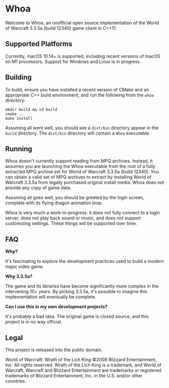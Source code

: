 # Whoa

Welcome to Whoa, an unofficial open source implementation of the World of Warcraft 3.3.5a (build 12340) game client in C++11.

## Supported Platforms

Currently, macOS 10.14+ is supported, including recent versions of macOS on M1 processors. Support for Windows and Linux is in progress.

## Building

To build, ensure you have installed a recent version of CMake and an appropriate C++ build environment, and run the following from the `whoa` directory:

```
mkdir build && cd build
cmake ..
make install
```

Assuming all went well, you should see a `dist/bin` directory appear in the `build` directory. The `dist/bin` directory will contain a `Whoa` executable.

## Running

Whoa doesn't currently support reading from MPQ archives. Instead, it assumes you are launching the Whoa executable from the root of a fully extracted MPQ archive set for World of Warcraft 3.3.5a (build 12340). You can obtain a valid set of MPQ archives to extract by installing World of Warcraft 3.3.5a from legally purchased original install media. Whoa does not provide any copy of game data.

Assuming all goes well, you should be greeted by the login screen, complete with its flying dragon animation loop.

Whoa is very much a work-in-progress: it does not fully connect to a login server, does not play back sound or music, and does not support customizing settings. These things will be supported over time.

## FAQ

**Why?**

It's fascinating to explore the development practices used to build a modern major video game.

**Why 3.3.5a?**

The game and its libraries have become significantly more complex in the intervening 10+ years. By picking 3.3.5a, it's possible to imagine this implementation will eventually be complete.

**Can I use this in my own development projects?**

It's probably a bad idea. The original game is closed source, and this project is in no way official.

## Legal

This project is released into the public domain.

World of Warcraft: Wrath of the Lich King ©2008 Blizzard Entertainment, Inc. All rights reserved. Wrath of the Lich King is a trademark, and World of Warcraft, Warcraft and Blizzard Entertainment are trademarks or registered trademarks of Blizzard Entertainment, Inc. in the U.S. and/or other countries.
